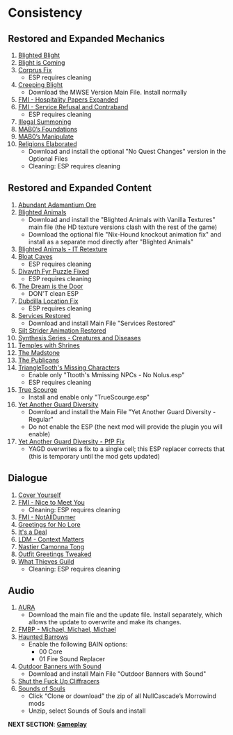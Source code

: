 # Consistency

## Restored and Expanded Mechanics
1. [Blighted Blight](https://www.nexusmods.com/morrowind/mods/48631?)
1. [Blight is Coming](https://www.nexusmods.com/morrowind/mods/47649?)
1. [Corprus Fix](https://www.nexusmods.com/morrowind/mods/45544?)
	- ESP requires cleaning
1. [Creeping Blight](https://www.nexusmods.com/morrowind/mods/47904?)
	- Download the MWSE Version Main File. Install normally
1. [FMI - Hospitality Papers Expanded](https://www.nexusmods.com/morrowind/mods/46107?)
1. [FMI - Service Refusal and Contraband](https://www.nexusmods.com/morrowind/mods/47456?)
	- ESP requires cleaning
1. [Illegal Summoning](https://www.nexusmods.com/morrowind/mods/47105?)
1. [MAB0’s Foundations](https://www.nexusmods.com/morrowind/mods/47244?)
1. [MAB0’s Manipulate](https://www.nexusmods.com/morrowind/mods/47222?)
1. [Religions Elaborated](https://www.nexusmods.com/morrowind/mods/47843?)
	- Download and install the optional "No Quest Changes" version in the Optional Files
	- Cleaning: ESP requires cleaning	
	
## Restored and Expanded Content
1. [Abundant Adamantium Ore](https://www.nexusmods.com/morrowind/mods/45726?)
1. [Blighted Animals](https://www.nexusmods.com/morrowind/mods/42245?)
	- Download and install the "Blighted Animals with Vanilla Textures" main file (the HD texture versions clash with the rest of the game)
	- Download the optional file "Nix-Hound knockout animation fix" and install as a separate mod directly after "Blighted Animals"
1. [Blighted Animals - IT Retexture](https://mega.nz/file/7pAGhSpK#4R1x2NTQ18iTWLiRTJRTM7TAYdIZ4_QNHQj1z_pQKQ4)
1. [Bloat Caves](https://www.nexusmods.com/morrowind/mods/43141?)
	- ESP requires cleaning
1. [Divayth Fyr Puzzle Fixed](https://www.nexusmods.com/morrowind/mods/45155?)
	- ESP requires cleaning
1. [The Dream is the Door](https://www.nexusmods.com/morrowind/mods/47423?)
	- DON'T clean ESP	
1. [Dubdilla Location Fix](https://www.nexusmods.com/morrowind/mods/46720?)
	- ESP requires cleaning
1. [Services Restored](https://www.nexusmods.com/morrowind/mods/47068?)
	- Download and install Main File "Services Restored"
1. [Silt Strider Animation Restored](https://www.nexusmods.com/morrowind/mods/44150?)
1. [Synthesis Series - Creatures and Diseases](https://www.nexusmods.com/morrowind/mods/48279?)
1. [Temples with Shrines](https://www.nexusmods.com/morrowind/mods/45535?)
1. [The Madstone](https://www.nexusmods.com/morrowind/mods/47653?)
1. [The Publicans](https://www.nexusmods.com/morrowind/mods/45410?)
1. [TriangleTooth's Missing Characters](https://www.nexusmods.com/morrowind/mods/46234?)
	- Enable only "Ttooth's Mmissing NPCs - No Nolus.esp"
	- ESP requires cleaning
1. [True Scourge](https://www.nexusmods.com/morrowind/mods/43294?)
	- Install and enable only "TrueScourge.esp"
1. [Yet Another Guard Diversity](https://www.nexusmods.com/morrowind/mods/45894?)
	- Download and install the Main File "Yet Another Guard Diversity - Regular"
	- Do not enable the ESP (the next mod will provide the plugin you will enable)
1. [Yet Another Guard Diversity - PfP Fix](https://mega.nz/file/ug5HFJKI#yJ8TsnIXqFJYVOx964Ia8LEUE3KB3J5oVz4KCPHb-ew)
	- YAGD overwrites a fix to a single cell; this ESP replacer corrects that (this is temporary until the mod gets updated)

## Dialogue
1. [Cover Yourself](https://www.nexusmods.com/morrowind/mods/48016?)
1. [FMI - Nice to Meet You](https://www.nexusmods.com/morrowind/mods/47329?)
	- Cleaning: ESP requires cleaning
1. [FMI - NotAllDunmer](https://www.nexusmods.com/morrowind/mods/47569?)
1. [Greetings for No Lore](https://www.nexusmods.com/morrowind/mods/46063?)
1. [It's a Deal](https://www.nexusmods.com/morrowind/mods/47968?)
1. [LDM - Context Matters](https://www.nexusmods.com/morrowind/mods/48273?)
1. [Nastier Camonna Tong](https://www.nexusmods.com/morrowind/mods/22601?)
1. [Outfit Greetings Tweaked](https://www.nexusmods.com/morrowind/mods/46066?)
1. [What Thieves Guild](https://www.nexusmods.com/morrowind/mods/47728?)
	- Cleaning: ESP requires cleaning

## Audio
1. [AURA](https://www.nexusmods.com/morrowind/mods/48255?)
	- Download the main file and the update file. Install separately, which allows the update to overwrite and make its changes.
1. [FMBP - Michael, Michael, Michael](https://www.nexusmods.com/morrowind/mods/48598?)
1. [Haunted Barrows](https://www.nexusmods.com/morrowind/mods/46826?)
	- Enable the following BAIN options:
		- 00 Core
		- 01 Fire Sound Replacer
1. [Outdoor Banners with Sound](https://www.nexusmods.com/morrowind/mods/47068?)
	- Download and install Main File "Outdoor Banners with Sound"
1. [Shut the Fuck Up Cliffracers](https://www.nexusmods.com/morrowind/mods/46588?)
1. [Sounds of Souls](https://github.com/NullCascade/morrowind-mods)
	- Click “Clone or download” the zip of all NullCascade’s Morrowind mods
	- Unzip, select Sounds of Souls and install

**NEXT SECTION**:
[**Gameplay**](https://github.com/doublemoulinet/Morrowind-Modular-Mod-Guide/blob/master/GAMEPLAY.md)